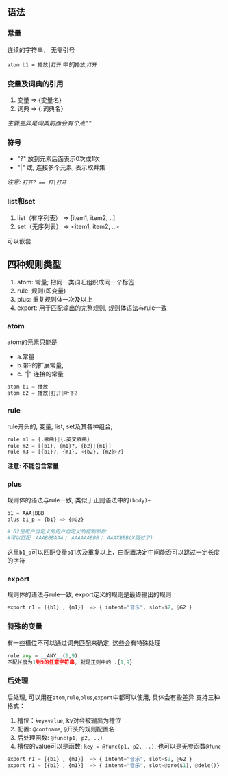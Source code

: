 
## 语法

### 常量
连续的字符串， 无需引号

`atom b1 = 播放|打开` 中的`播放`,`打开`

### 变量及词典的引用
1. 变量 => {变量名}
2. 词典 => {.词典名}

*主要差异是词典前面会有个点"."*

### 符号
- "?" 放到元素后面表示0次或1次
- "|" 或, 连接多个元素, 表示取并集

*注意: `打开? == 打|打开`*

### list和set
1. list（有序列表）  => [item1, item2, ..]
2. set（无序列表）  =>  <item1, item2, ..>

可以嵌套

## 四种规则类型
1. atom: 常量; 把同一类词汇组织成同一个标签
2. rule: 规则(即变量)
3. plus: 重复规则体一次及以上
4. export: 用于匹配输出的完整规则, 规则体语法与rule一致

### atom
atom的元素只能是 
  - a.常量
  - b.带?的扩展常量, 
  - c. "|" 连接的常量

```python
atom b1 = 播放
atom b2 = 播放|打开|听下?
```

### rule
rule开头的, 变量, list, set及其各种组合; 
```python
rule m1 = {.歌曲}|{.英文歌曲}
rule m2 = [{b1}, {m1}?, {b2}|{m1}]
rule m3 = [{b1}?, {m1}, <{b2}, {m2}>?]
```

**注意: 不能包含常量**

### plus 
规则体的语法与rule一致, 类似于正则语法中的`(body)+`
```python
b1 = AAA|BBB
plus b1_p = {b1} => {@G2}

# G2是用户自定义的用户自定义的控制参数
#可以匹配：AAABBBAAA； AAAAAABBB； AAAXBBB(X跳过了)
```

这里`b1_p`可以匹配变量`b1`1次及重复以上，由配置决定中间能否可以跳过一定长度的字符



### export
规则体的语法与rule一致, export定义的规则是最终输出的规则
```python
export r1 = [{b1} , {m1}]  => { intent="音乐", slot=$2, @G2 }
```

### 特殊的变量
有一些槽位不可以通过词典匹配来确定, 这些会有特殊处理
```python
rule any = __ANY__(1,9)
匹配长度为1到9的任意字符串, 就是正则中的 .{1,9}
```


### 后处理
后处理, 可以用在`atom`,`rule`,`plus`,`export`中都可以使用, 具体会有些差异
支持三种格式：
1. 槽位：`key=value`, kv对会被输出为槽位
2. 配置: `@confname`, `@`开头的规则配置名
3. 后处理函数: `@func(p1, p2, ..)`
4. 槽位的value可以是函数: `key = @func(p1, p2, ..)`, 也可以是无参函数`@func`

```python
export r1 = [{b1} , {m1}]  => { intent="音乐", slot=$2, @G2 }
export r1 = [{b1} , {m1}]  => { intent="音乐", slot=@pro($1), @dele()}
```
